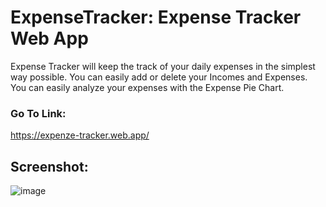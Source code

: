 # ExpenseTracker: Expense Tracker Web App
Expense Tracker will keep the track of your daily expenses in the simplest way possible. You can easily add or delete your Incomes and Expenses. You can easily analyze your expenses with the Expense Pie Chart.

### Go To Link:
https://expenze-tracker.web.app/

## Screenshot:
![image](https://user-images.githubusercontent.com/73234871/134116832-6954f608-3b83-4d29-898a-bbebe00e5abd.png)
